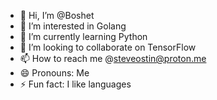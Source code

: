- 👋 Hi, I’m @Boshet
- 👀 I’m interested in Golang
- 🌱 I’m currently learning Python
- 💞️ I’m looking to collaborate on TensorFlow
- 📫 How to reach me @steveostin@proton.me
- 😄 Pronouns: Me
- ⚡ Fun fact: I like languages

<!---
Boshet/Boshet is a ✨ special ✨ repository because its `README.md` (this file) appears on your GitHub profile.
You can click the Preview link to take a look at your changes.
--->

